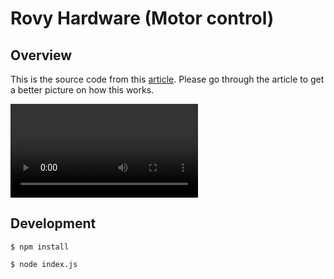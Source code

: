 # Rovy Hardware (Motor control)

## Overview

This is the source code from this [article](https://www.vynci.dev/posts/robot-control-using-aws-iot-core). Please go through the article to get a better picture on how this works.

![Overview](./videos/rovy_p1_overview.mp4)

## Development

`$ npm install`

`$ node index.js`
